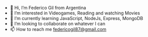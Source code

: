 - 👋 Hi, I’m Federico Gil from Argentina
- 👀 I’m interested in Videogames, Reading and watching Movies
- 🌱 I’m currently learning JavaScript, NodeJs, Express, MongoDB
- 💞️ I’m looking to collaborate on whatever I can
- 📫 How to reach me federicogil87@gmail.com

<!---
federicogil87/federicogil87 is a ✨ special ✨ repository because its `README.md` (this file) appears on your GitHub profile.
You can click the Preview link to take a look at your changes.
--->
